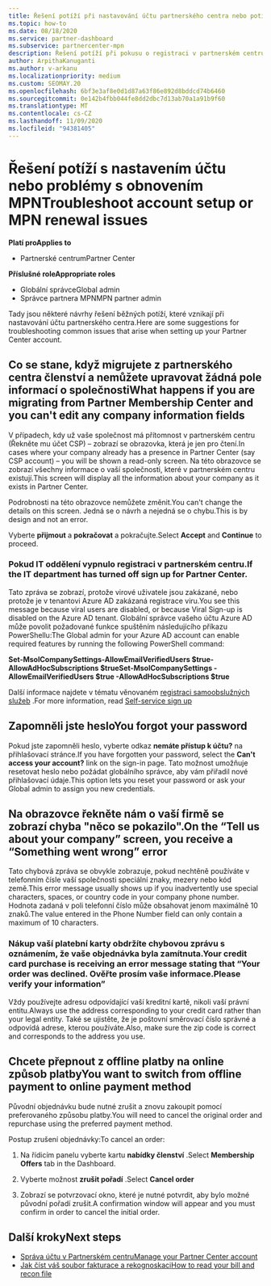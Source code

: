 ```yaml
---
title: Řešení potíží při nastavování účtu partnerského centra nebo potížích s obnovením MPN
ms.topic: how-to
ms.date: 08/18/2020
ms.service: partner-dashboard
ms.subservice: partnercenter-mpn
description: Řešení potíží při pokusu o registraci v partnerském centru Odpoví na výzvy, které řeší způsoby platby, hesla forgetting a další.
author: ArpithaKanuganti
ms.author: v-arkanu
ms.localizationpriority: medium
ms.custom: SEOMAY.20
ms.openlocfilehash: 6bf3e3af8e0d1d87a63f86e892d8bddcd74b6460
ms.sourcegitcommit: 0e142b4fbb044fe8dd2dbc7d13ab70a1a91b9f60
ms.translationtype: MT
ms.contentlocale: cs-CZ
ms.lasthandoff: 11/09/2020
ms.locfileid: "94381405"
---
```

# <a name="troubleshoot-account-setup-or-mpn-renewal-issues"></a><span data-ttu-id="074b7-104">Řešení potíží s nastavením účtu nebo problémy s obnovením MPN</span><span class="sxs-lookup"><span data-stu-id="074b7-104">Troubleshoot account setup or MPN renewal issues</span></span>

<span data-ttu-id="074b7-105">**Platí pro**</span><span class="sxs-lookup"><span data-stu-id="074b7-105">**Applies to**</span></span>

- <span data-ttu-id="074b7-106">Partnerské centrum</span><span class="sxs-lookup"><span data-stu-id="074b7-106">Partner Center</span></span>
 
<span data-ttu-id="074b7-107">**Příslušné role**</span><span class="sxs-lookup"><span data-stu-id="074b7-107">**Appropriate roles**</span></span>

- <span data-ttu-id="074b7-108">Globální správce</span><span class="sxs-lookup"><span data-stu-id="074b7-108">Global admin</span></span>
- <span data-ttu-id="074b7-109">Správce partnera MPN</span><span class="sxs-lookup"><span data-stu-id="074b7-109">MPN partner admin</span></span> 
 
<span data-ttu-id="074b7-110">Tady jsou některé návrhy řešení běžných potíží, které vznikají při nastavování účtu partnerského centra.</span><span class="sxs-lookup"><span data-stu-id="074b7-110">Here are some suggestions for troubleshooting common issues that arise when setting up your Partner Center account.</span></span>

## <a name="what-happens-if-you-are-migrating-from-partner-membership-center-and-you-cant-edit-any-company-information-fields"></a><span data-ttu-id="074b7-111">Co se stane, když migrujete z partnerského centra členství a nemůžete upravovat žádná pole informací o společnosti</span><span class="sxs-lookup"><span data-stu-id="074b7-111">What happens if you are migrating from Partner Membership Center and you can't edit any company information fields</span></span>

<span data-ttu-id="074b7-112">V případech, kdy už vaše společnost má přítomnost v partnerském centru (Řekněte mu účet CSP) – zobrazí se obrazovka, která je jen pro čtení.</span><span class="sxs-lookup"><span data-stu-id="074b7-112">In cases where your company already has a presence in Partner Center (say CSP account) – you will be shown a read-only screen.</span></span> <span data-ttu-id="074b7-113">Na této obrazovce se zobrazí všechny informace o vaší společnosti, které v partnerském centru existují.</span><span class="sxs-lookup"><span data-stu-id="074b7-113">This screen will display all the information about your company as it exists in Partner Center.</span></span>

<span data-ttu-id="074b7-114">Podrobnosti na této obrazovce nemůžete změnit.</span><span class="sxs-lookup"><span data-stu-id="074b7-114">You can't change the details on this screen.</span></span> <span data-ttu-id="074b7-115">Jedná se o návrh a nejedná se o chybu.</span><span class="sxs-lookup"><span data-stu-id="074b7-115">This is by design and not an error.</span></span>

<span data-ttu-id="074b7-116">Vyberte **přijmout** a **pokračovat** a pokračujte.</span><span class="sxs-lookup"><span data-stu-id="074b7-116">Select **Accept** and **Continue** to proceed.</span></span>


### <a name="if-the-it-department-has-turned-off-sign-up-for-partner-center"></a><span data-ttu-id="074b7-117">Pokud IT oddělení vypnulo **registraci v partnerském centru**.</span><span class="sxs-lookup"><span data-stu-id="074b7-117">If the IT department has turned off **sign up for Partner Center**.</span></span>

<span data-ttu-id="074b7-118">Tato zpráva se zobrazí, protože virové uživatele jsou zakázané, nebo protože je v tenantovi Azure AD zakázaná registrace viru.</span><span class="sxs-lookup"><span data-stu-id="074b7-118">You see this message because viral users are disabled, or because Viral Sign-up is disabled on the Azure AD tenant.</span></span> <span data-ttu-id="074b7-119">Globální správce vašeho účtu Azure AD může povolit požadované funkce spuštěním následujícího příkazu PowerShellu:</span><span class="sxs-lookup"><span data-stu-id="074b7-119">The Global admin for your Azure AD account can enable required features by running the following PowerShell command:</span></span>

<span data-ttu-id="074b7-120">**Set-MsolCompanySettings-AllowEmailVerifiedUsers $true-AllowAdHocSubscriptions $true**</span><span class="sxs-lookup"><span data-stu-id="074b7-120">**Set-MsolCompanySettings -AllowEmailVerifiedUsers $true -AllowAdHocSubscriptions $true**</span></span>

<span data-ttu-id="074b7-121">Další informace najdete v tématu věnovaném [registraci samoobslužných služeb](/azure/active-directory/users-groups-roles/directory-self-service-signup) .</span><span class="sxs-lookup"><span data-stu-id="074b7-121">For more information, read [Self-service sign up](/azure/active-directory/users-groups-roles/directory-self-service-signup)</span></span>

## <a name="you-forgot-your-password"></a><span data-ttu-id="074b7-122">Zapomněli jste heslo</span><span class="sxs-lookup"><span data-stu-id="074b7-122">You forgot your password</span></span>

<span data-ttu-id="074b7-123">Pokud jste zapomněli heslo, vyberte odkaz **nemáte přístup k účtu?** na přihlašovací stránce.</span><span class="sxs-lookup"><span data-stu-id="074b7-123">If you have forgotten your password, select the **Can't access your account?** link on the sign-in page.</span></span> <span data-ttu-id="074b7-124">Tato možnost umožňuje resetovat heslo nebo požádat globálního správce, aby vám přiřadil nové přihlašovací údaje.</span><span class="sxs-lookup"><span data-stu-id="074b7-124">This option lets you reset your password or ask your Global admin to assign you new credentials.</span></span>

## <a name="on-the-tell-us-about-your-company-screen-you-receive-a-something-went-wrong-error"></a><span data-ttu-id="074b7-125">Na obrazovce řekněte nám o vaší firmě se zobrazí chyba "něco se pokazilo".</span><span class="sxs-lookup"><span data-stu-id="074b7-125">On the “Tell us about your company” screen, you receive a “Something went wrong” error</span></span>

<span data-ttu-id="074b7-126">Tato chybová zpráva se obvykle zobrazuje, pokud nechtěně používáte v telefonním čísle vaší společnosti speciální znaky, mezery nebo kód země.</span><span class="sxs-lookup"><span data-stu-id="074b7-126">This error message usually shows up if you inadvertently use special characters, spaces, or country code in your company phone number.</span></span> <span data-ttu-id="074b7-127">Hodnota zadaná v poli telefonní číslo může obsahovat jenom maximálně 10 znaků.</span><span class="sxs-lookup"><span data-stu-id="074b7-127">The value entered in the Phone Number field can only contain a maximum of 10 characters.</span></span>


### <a name="your-credit-card-purchase-is-receiving-an-error-message-stating-that-your-order-was-declined-please-verify-your-information"></a><span data-ttu-id="074b7-128">Nákup vaší platební karty obdržíte chybovou zprávu s oznámením, že vaše objednávka byla zamítnuta.</span><span class="sxs-lookup"><span data-stu-id="074b7-128">Your credit card purchase is receiving an error message stating that “Your order was declined.</span></span> <span data-ttu-id="074b7-129">Ověřte prosím vaše informace.</span><span class="sxs-lookup"><span data-stu-id="074b7-129">Please verify your information”</span></span>


<span data-ttu-id="074b7-130">Vždy používejte adresu odpovídající vaší kreditní kartě, nikoli vaší právní entitu.</span><span class="sxs-lookup"><span data-stu-id="074b7-130">Always use the address corresponding to your credit card rather than your legal entity.</span></span> <span data-ttu-id="074b7-131">Také se ujistěte, že je poštovní směrovací číslo správné a odpovídá adrese, kterou používáte.</span><span class="sxs-lookup"><span data-stu-id="074b7-131">Also, make sure the zip code is correct and corresponds to the address you use.</span></span>

## <a name="you-want-to-switch-from-offline-payment-to-online-payment-method"></a><span data-ttu-id="074b7-132">Chcete přepnout z offline platby na online způsob platby</span><span class="sxs-lookup"><span data-stu-id="074b7-132">You want to switch from offline payment to online payment method</span></span> 

<span data-ttu-id="074b7-133">Původní objednávku bude nutné zrušit a znovu zakoupit pomocí preferovaného způsobu platby.</span><span class="sxs-lookup"><span data-stu-id="074b7-133">You will need to cancel the original order and repurchase using the preferred payment method.</span></span>

<span data-ttu-id="074b7-134">Postup zrušení objednávky:</span><span class="sxs-lookup"><span data-stu-id="074b7-134">To cancel an order:</span></span>

1. <span data-ttu-id="074b7-135">Na řídicím panelu vyberte kartu **nabídky členství** .</span><span class="sxs-lookup"><span data-stu-id="074b7-135">Select **Membership Offers** tab in the Dashboard.</span></span>

2. <span data-ttu-id="074b7-136">Vyberte možnost **zrušit pořadí** .</span><span class="sxs-lookup"><span data-stu-id="074b7-136">Select **Cancel order**</span></span>

3. <span data-ttu-id="074b7-137">Zobrazí se potvrzovací okno, které je nutné potvrdit, aby bylo možné původní pořadí zrušit.</span><span class="sxs-lookup"><span data-stu-id="074b7-137">A confirmation window will appear and you must confirm in order to cancel the initial order.</span></span>

## <a name="next-steps"></a><span data-ttu-id="074b7-138">Další kroky</span><span class="sxs-lookup"><span data-stu-id="074b7-138">Next steps</span></span>

- [<span data-ttu-id="074b7-139">Správa účtu v Partnerském centru</span><span class="sxs-lookup"><span data-stu-id="074b7-139">Manage your Partner Center account</span></span>](partner-center-account-setup.md)
- [<span data-ttu-id="074b7-140">Jak číst váš soubor fakturace a rekognoskaci</span><span class="sxs-lookup"><span data-stu-id="074b7-140">How to read your bill and recon file</span></span>](read-your-bill.md)

